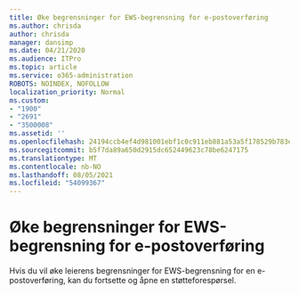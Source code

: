 ```yaml
---
title: Øke begrensninger for EWS-begrensning for e-postoverføring
ms.author: chrisda
author: chrisda
manager: dansimp
ms.date: 04/21/2020
ms.audience: ITPro
ms.topic: article
ms.service: o365-administration
ROBOTS: NOINDEX, NOFOLLOW
localization_priority: Normal
ms.custom:
- "1900"
- "2691"
- "3500008"
ms.assetid: ''
ms.openlocfilehash: 24194ccb4ef4d981001ebf1c0c911eb881a53a5f178529b783ee9114af944e90
ms.sourcegitcommit: b5f7da89a650d2915dc652449623c78be6247175
ms.translationtype: MT
ms.contentlocale: nb-NO
ms.lasthandoff: 08/05/2021
ms.locfileid: "54099367"
---
```

# <a name="increase-ews-throttling-limits-for-mail-migration"></a>Øke begrensninger for EWS-begrensning for e-postoverføring

Hvis du vil øke leierens begrensninger for EWS-begrensning for en e-postoverføring, kan du fortsette og åpne en støtteforespørsel.
